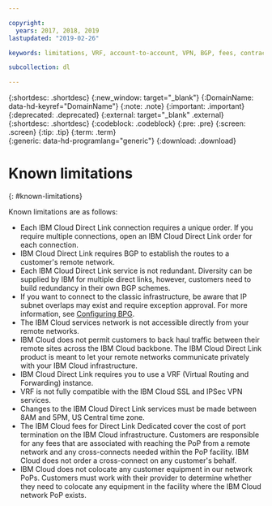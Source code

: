 ```yaml
---

copyright:
  years: 2017, 2018, 2019
lastupdated: "2019-02-26"

keywords: limitations, VRF, account-to-account, VPN, BGP, fees, contract, Exchange, Connect, Dedicated, Hosting

subcollection: dl

---
```


{:shortdesc: .shortdesc}
{:new_window: target="_blank"}
{:DomainName: data-hd-keyref="DomainName"}
{:note: .note}
{:important: .important}
{:deprecated: .deprecated}
{:external: target="_blank" .external}
{:shortdesc: .shortdesc}
{:codeblock: .codeblock}
{:pre: .pre}
{:screen: .screen}
{:tip: .tip}
{:term: .term}  
{:generic: data-hd-programlang="generic"}
{:download: .download}  

# Known limitations
{: #known-limitations}

Known limitations are as follows:

 * Each IBM Cloud Direct Link connection requires a unique order. If you require multiple connections, open an IBM Cloud Direct Link order for each connection.
 * IBM Cloud Direct Link requires BGP to establish the routes to a customer's remote network.
 * Each IBM Cloud Direct Link service is not redundant. Diversity can be supplied by IBM for multiple direct links, however, customers need to build redundancy in their own BGP schemes.
 * If you want to connect to the classic infrastructure, be aware that IP subnet overlaps may exist and require exception approval. For more information, see [Configuring BPG](/docs/direct-link?topic=direct-link-configure-ibm-cloud-direct-link#configuring-bgp).
 * The IBM Cloud services network is not accessible directly from your remote networks.
 * IBM Cloud does not permit customers to back haul traffic between their remote sites across the IBM Cloud backbone. The IBM Cloud Direct Link product is meant to let your remote networks communicate privately with your IBM Cloud infrastructure.
 * IBM Cloud Direct Link requires you to use a VRF (Virtual Routing and Forwarding) instance.
 * VRF is not fully compatible with the IBM Cloud SSL and IPSec VPN services.
 * Changes to the IBM Cloud Direct Link services must be made between 8AM and 5PM, US Central time zone.
 * The IBM Cloud fees for Direct Link Dedicated cover the cost of port termination on the IBM Cloud infrastructure. Customers are responsible for any fees that are associated with reaching the PoP from a remote network and any cross-connects needed within the PoP facility. IBM Cloud does not order a cross-connect on any customer's behalf.
 * IBM Cloud does not colocate any customer equipment in our network PoPs. Customers must work with their provider to determine whether they need to colocate any equipment in the facility where the IBM Cloud network PoP exists.
